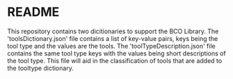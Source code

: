 # README

This repository contains two dicitionaries to support the BCO Library. The 'toolsDictionary.json' file contains a list of key-value pairs, keys being the tool type and the values are the tools. The 'toolTypeDescription.json' file contains the same tool type keys with the values being short descriptions of the tool type. This file will aid in the classification of tools that are added to the tooltype dictionary. 
